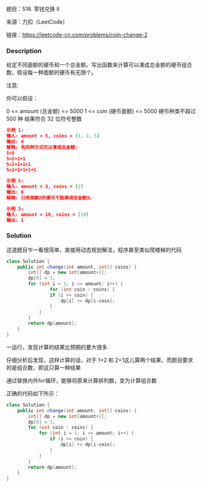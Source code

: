 题目：518. 零钱兑换 II

来源：力扣（LeetCode） 

链接：https://leetcode-cn.com/problems/coin-change-2


### Description

给定不同面额的硬币和一个总金额。写出函数来计算可以凑成总金额的硬币组合数。假设每一种面额的硬币有无限个。 


注意:

你可以假设：

0 <= amount (总金额) <= 5000
1 <= coin (硬币面额) <= 5000
硬币种类不超过 500 种
结果符合 32 位符号整数

```json
示例 1:
输入: amount = 5, coins = [1, 2, 5]
输出: 4
解释: 有四种方式可以凑成总金额:
5=5
5=2+2+1
5=2+1+1+1
5=1+1+1+1+1

示例 2:
输入: amount = 3, coins = [2]
输出: 0
解释: 只用面额2的硬币不能凑成总金额3。

示例 3:
输入: amount = 10, coins = [10] 
输出: 1
```



### Solution

这道题目乍一看很简单，直接用动态规划解法，程序甚至类似爬楼梯的代码

```java
class Solution {
    public int change(int amount, int[] coins) {
        int[] dp = new int[amount+1];
        dp[0] = 1;
        for (int i = 1; i <= amount; i++) {
		        for (int coin : coins) {        
                if (i >= coin) {
                    dp[i] += dp[i-coin];
                }
            }
        }
        return dp[amount];
    }
}
```

一运行，发现计算的结果比预期的要大很多

仔细分析后发现，这样计算的话，对于 1+2 和 2+1这儿算两个结果，而题目要求的是组合数，即这只算一种结果

通过替换内外for循环，能够将原来计算排列数，变为计算组合数

正确的代码如下所示：

```java
class Solution {
    public int change(int amount, int[] coins) {
        int[] dp = new int[amount+1];
        dp[0] = 1;
        for (int coin : coins) {
            for (int i = 1; i <= amount; i++) {
                if (i >= coin) {
                    dp[i] += dp[i-coin];
                }
            }
        }
        return dp[amount];
    }
}
```


